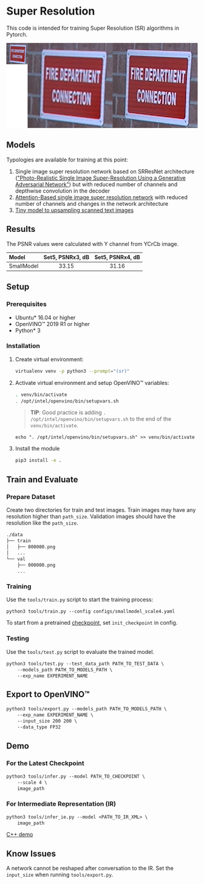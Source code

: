 # Super Resolution

This code is intended for training Super Resolution (SR) algorithms in Pytorch.

![](./sr.jpg)

## Models

Typologies are available for training at this point:

1. Single image super resolution network based on SRResNet architecture
(["Photo-Realistic Single Image Super-Resolution Using a Generative Adversarial
Network"](https://arxiv.org/pdf/1609.04802.pdf)) but with reduced number of channels and depthwise convolution in the decoder
2. [Attention-Based single image super resolution network](https://arxiv.org/pdf/1807.06779.pdf) with reduced number of channels and changes in the network architecture
3. [Tiny model to upsampling scanned text images](./README_text.md)

## Results

The PSNR values were calculated with Y channel from YCrCb image.

| Model      | Set5, PSNRx3, dB | Set5, PSNRx4, dB |
| :--------- | :--------------: | :--------------: |
| SmallModel | 33.15            | 31.16            |


## Setup

### Prerequisites

* Ubuntu\* 16.04 or higher
* OpenVINO™ 2019 R1 or higher
* Python\* 3


### Installation

1. Create virtual environment:
    ```bash
    virtualenv venv -p python3 --prompt="(sr)"
    ```

2. Activate virtual environment and setup OpenVINO™ variables:
    ```bash
    . venv/bin/activate
    . /opt/intel/openvino/bin/setupvars.sh
    ```
    >**TIP**: Good practice is adding `. /opt/intel/openvino/bin/setupvars.sh` to the end of the `venv/bin/activate`.
    ```
    echo ". /opt/intel/openvino/bin/setupvars.sh" >> venv/bin/activate
    ```

3. Install the module
    ```bash
    pip3 install -e .
    ```

## Train and Evaluate

### Prepare Dataset

Create two directories for train and test images. Train images may have any resolution higher than `path_size`.
Validation images should have the resolution like the `path_size`.

```
./data
├── train
│   ├── 000000.png
│   ...
└── val
    ├── 000000.png
    ...
```

### Training

Use the `tools/train.py` script to start the training process:
```
python3 tools/train.py --config configs/smallmodel_scale4.yaml
```

To start from a pretrained [checkpoint](https://download.01.org/opencv/openvino_training_extensions/models/super_resolution/image_super_resolution.tar.gz), set `init_checkpoint` in config.


### Testing

Use the `tools/test.py` script to evaluate the trained model.

```
python3 tools/test.py --test_data_path PATH_TO_TEST_DATA \
    --models_path PATH_TO_MODELS_PATH \
    --exp_name EXPERIMENT_NAME
```

## Export to OpenVINO™

```
python3 tools/export.py --models_path PATH_TO_MODELS_PATH \
    --exp_name EXPERIMENT_NAME \
    --input_size 200 200 \
    --data_type FP32
```

## Demo

### For the Latest Checkpoint

```
python3 tools/infer.py --model PATH_TO_CHECKPOINT \
    --scale 4 \
    image_path
```

### For Intermediate Representation (IR)

```
python3 tools/infer_ie.py --model <PATH_TO_IR_XML> \
    image_path
```

[C++ demo](https://github.com/opencv/open_model_zoo/tree/master/demos/super_resolution_demo)


## Know Issues

A network cannot be reshaped after conversation to the IR. Set the `input_size` when running `tools/export.py`.
